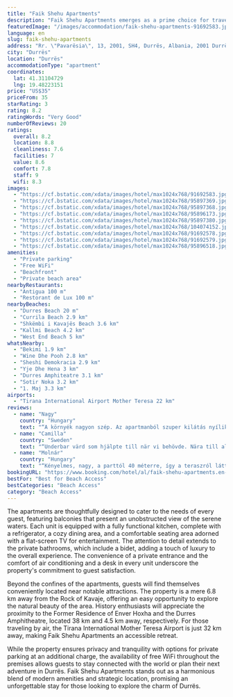 ```yaml
---
title: "Faik Shehu Apartments"
description: "Faik Shehu Apartments emerges as a prime choice for travelers seeking the perfect blend of comfort and convenience along the Durrës coastline."
featuredImage: "/images/accommodation/faik-shehu-apartments-91692583.jpg"
language: en
slug: faik-shehu-apartments
address: "Rr. \"Pavarësia\", 13, 2001, SH4, Durrës, Albania, 2001 Durrës, Albania"
city: "Durrës"
location: "Durrës"
accommodationType: "apartment"
coordinates:
  lat: 41.31104729
  lng: 19.48223151
price: "US$35"
priceFrom: 35
starRating: 3
rating: 8.2
ratingWords: "Very Good"
numberOfReviews: 20
ratings:
  overall: 8.2
  location: 8.8
  cleanliness: 7.6
  facilities: 7
  value: 8.6
  comfort: 7.8
  staff: 9
  wifi: 8.3
images:
  - "https://cf.bstatic.com/xdata/images/hotel/max1024x768/91692583.jpg?k=83c088a9a2ee7d902f04379daacd6326d2160c30bfcd9342bd52bdd5cc7c7b77&o=&hp=1"
  - "https://cf.bstatic.com/xdata/images/hotel/max1024x768/95897369.jpg?k=4bf9e5ec56f904b7a8ac7fb3871cde75cf4237a3d7a7b1cbfe1e81e6ceaab103&o=&hp=1"
  - "https://cf.bstatic.com/xdata/images/hotel/max1024x768/95897368.jpg?k=34bb1a9f5882106f8ecdac94b84f9c4d54060b74cf43bd31458dfe98f4a356a0&o=&hp=1"
  - "https://cf.bstatic.com/xdata/images/hotel/max1024x768/95896173.jpg?k=5baba4b34beb8a402233652e934573ded10f80a1dbe7b5ec21afaf3ae27dbae7&o=&hp=1"
  - "https://cf.bstatic.com/xdata/images/hotel/max1024x768/95897380.jpg?k=646105bc20bde83af542ed956681e5eb590436921e1ff84260760cd74840671a&o=&hp=1"
  - "https://cf.bstatic.com/xdata/images/hotel/max1024x768/104074152.jpg?k=82ba17dfe37d0f736587f542d856ad45dbb65905b5863a7a1c004c8060388330&o=&hp=1"
  - "https://cf.bstatic.com/xdata/images/hotel/max1024x768/91692578.jpg?k=d135378310e5e7c9c3feedab2ad725964db56748bcdff4f1e1f1cb7bc048e393&o=&hp=1"
  - "https://cf.bstatic.com/xdata/images/hotel/max1024x768/91692579.jpg?k=7695595dbc2a6936aa1fe7e522e1c72b08720d4d5ae0eb99b04c50f009cfcc34&o=&hp=1"
  - "https://cf.bstatic.com/xdata/images/hotel/max1024x768/95896518.jpg?k=5a9d17e4509619eee09180f9c6fcf3339783ac9ab04b69a73db1b418ceb397b4&o=&hp=1"
amenities:
  - "Private parking"
  - "Free WiFi"
  - "Beachfront"
  - "Private beach area"
nearbyRestaurants:
  - "Antigua 100 m"
  - "Restorant de Lux 100 m"
nearbyBeaches:
  - "Durres Beach 20 m"
  - "Currila Beach 2.9 km"
  - "Shkëmbi i Kavajës Beach 3.6 km"
  - "Kallmi Beach 4.2 km"
  - "West End Beach 5 km"
whatsNearby:
  - "Bekimi 1.9 km"
  - "Wine Dhe Pooh 2.8 km"
  - "Sheshi Demokracia 2.9 km"
  - "Yje Dhe Hena 3 km"
  - "Durres Amphiteatre 3.1 km"
  - "Sotir Noka 3.2 km"
  - "1. Maj 3.3 km"
airports:
  - "Tirana International Airport Mother Teresa 22 km"
reviews:
  - name: "Nagy"
    country: "Hungary"
    text: "“A környék nagyon szép. Az apartmanból szuper kilátás nyílik a tengerpartra. Az apartman közvetlenül a parton helyezkedik el.”"
  - name: "Camilla"
    country: "Sweden"
    text: "“Underbar värd som hjälpte till när vi behövde. Nära till allting.”"
  - name: "Molnár"
    country: "Hungary"
    text: "“Kényelmes, nagy, a parttól 40 méterre, így a teraszról láttuk a tengert.”"
bookingURL: "https://www.booking.com/hotel/al/faik-shehu-apartments.en-gb.html?aid=8035640"
bestFor: "Best for Beach Access"
bestCategories: "Beach Access"
category: "Beach Access"
---
```


The apartments are thoughtfully designed to cater to the needs of every guest, featuring balconies that present an unobstructed view of the serene waters. Each unit is equipped with a fully functional kitchen, complete with a refrigerator, a cozy dining area, and a comfortable seating area adorned with a flat-screen TV for entertainment. The attention to detail extends to the private bathrooms, which include a bidet, adding a touch of luxury to the overall experience. The convenience of a private entrance and the comfort of air conditioning and a desk in every unit underscore the property's commitment to guest satisfaction.

Beyond the confines of the apartments, guests will find themselves conveniently located near notable attractions. The property is a mere 6.8 km away from the Rock of Kavaje, offering an easy opportunity to explore the natural beauty of the area. History enthusiasts will appreciate the proximity to the Former Residence of Enver Hoxha and the Durres Amphitheatre, located 38 km and 4.5 km away, respectively. For those traveling by air, the Tirana International Mother Teresa Airport is just 32 km away, making Faik Shehu Apartments an accessible retreat.

While the property ensures privacy and tranquility with options for private parking at an additional charge, the availability of free WiFi throughout the premises allows guests to stay connected with the world or plan their next adventure in Durrës. Faik Shehu Apartments stands out as a harmonious blend of modern amenities and strategic location, promising an unforgettable stay for those looking to explore the charm of Durrës.